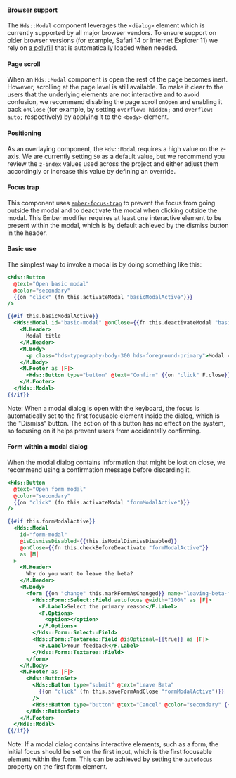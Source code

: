 #### Browser support

The `Hds::Modal` component leverages the `<dialog>` element which is currently supported by all major browser vendors. To ensure support on older browser versions (for example, Safari 14 or Internet Explorer 11) we rely on [a polyfill](https://github.com/GoogleChrome/dialog-polyfill) that is automatically loaded when needed.

#### Page scroll

When an `Hds::Modal` component is open the rest of the page becomes inert. However, scrolling at the page level is still available. To make it clear to the users that the underlying elements are not interactive and to avoid confusion, we recommend disabling the page scroll `onOpen` and enabling it back `onClose` (for example, by setting `overflow: hidden;` and `overflow: auto;` respectively) by applying it to the `<body>` element.

#### Positioning

As an overlaying component, the `Hds::Modal` requires a high value on the z-axis. We are currently setting `50` as a default value, but we recommend you review the `z-index` values used across the project and either adjust them accordingly or increase this value by defining an override.

#### Focus trap

This component uses [`ember-focus-trap`](https://github.com/josemarluedke/ember-focus-trap) to prevent the focus from going outside the modal and to deactivate the modal when clicking outside the modal. This Ember modifier requires at least one interactive element to be present within the modal, which is by default achieved by the dismiss button in the header.

#### Basic use

The simplest way to invoke a modal is by doing something like this:

```handlebars
<Hds::Button
  @text="Open basic modal"
  @color="secondary"
  {{on "click" (fn this.activateModal "basicModalActive")}}
/>

{{#if this.basicModalActive}}
  <Hds::Modal id="basic-modal" @onClose={{fn this.deactivateModal "basicModalActive"}} as |M|>
    <M.Header>
      Modal title
    </M.Header>
    <M.Body>
      <p class="hds-typography-body-300 hds-foreground-primary">Modal content</p>
    </M.Body>
    <M.Footer as |F|>
      <Hds::Button type="button" @text="Confirm" {{on "click" F.close}} />
    </M.Footer>
  </Hds::Modal>
{{/if}}
```

Note: When a modal dialog is open with the keyboard, the focus is automatically set to the first focusable element inside the dialog, which is the "Dismiss" button. The action of this button has no effect on the system, so focusing on it helps prevent users from accidentally confirming.

#### Form within a modal dialog

When the modal dialog contains information that might be lost on close, we recommend using a confirmation message before discarding it.

```handlebars
<Hds::Button
  @text="Open form modal"
  @color="secondary"
  {{on "click" (fn this.activateModal "formModalActive")}}
/>

{{#if this.formModalActive}}
  <Hds::Modal
    id="form-modal"
    @isDismissDisabled={{this.isModalDismissDisabled}}
    @onClose={{fn this.checkBeforeDeactivate "formModalActive"}}
    as |M|
  >
    <M.Header>
      Why do you want to leave the beta?
    </M.Header>
    <M.Body>
      <form {{on "change" this.markFormAsChanged}} name="leaving-beta-form">
        <Hds::Form::Select::Field autofocus @width="100%" as |F|>
          <F.Label>Select the primary reason</F.Label>
          <F.Options>
            <option></option>
          </F.Options>
        </Hds::Form::Select::Field>
        <Hds::Form::Textarea::Field @isOptional={{true}} as |F|>
          <F.Label>Your feedback</F.Label>
        </Hds::Form::Textarea::Field>
      </form>
    </M.Body>
    <M.Footer as |F|>
      <Hds::ButtonSet>
        <Hds::Button type="submit" @text="Leave Beta"
          {{on "click" (fn this.saveFormAndClose "formModalActive")}}
        />
        <Hds::Button type="button" @text="Cancel" @color="secondary" {{on "click" F.close}} />
      </Hds::ButtonSet>
    </M.Footer>
  </Hds::Modal>
{{/if}}
```

Note: If a modal dialog contains interactive elements, such as a form, the initial focus should be set on the first input, which is the first focusable element within the form. This can be achieved by setting the `autofocus` property on the first form element.